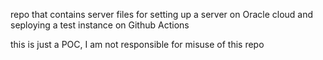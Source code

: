 repo that contains server files for setting up a server on Oracle cloud and seploying a test instance on Github Actions

this is just a POC, I am not responsible for misuse of this repo